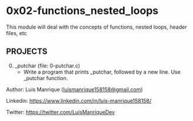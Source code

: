 # 0x02-functions_nested_loops
This module will deal with the concepts of functions, nested loops, header files, etc
## PROJECTS
0. _putchar (file: 0-putchar.c)
	- Write a program that prints _putchar, followed by a new line. Use _putchar function.


Author: Luis Manrique (luismanrique158158@gmail.com)

Linkedin: https://www.linkedin.com/in/luis-manrique158158/

Twitter: https://twitter.com/LuisManriqueDev

